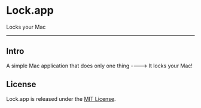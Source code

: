 # Lock.app

Locks your Mac

---

## Intro

A simple Mac application that does only one thing
----> It locks your Mac!

## License
Lock.app is released under the [MIT License](./LICENSE).
